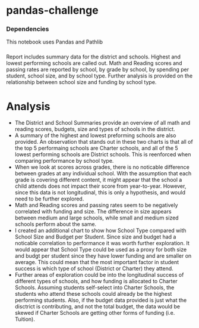 # pandas-challenge

### Dependencies
This notebook uses Pandas and Pathlib

###
Report includes summary data for the district and schools. Highest and lowest performing schools are called out. Math and Reading scores and passing rates are reported by school, by grade by school, by spending per student, school size, and by school type. Further analysis is provided on the relationship between school size and funding by school type.


# Analysis
- The District and School Summaries provide an overview of all math and reading scores, budgets, size and types of schools in the district.
- A summary of the highest and lowest preforming schools are also provided. An observation that stands out in these two charts is that all of the top 5 performaing schools are Charter schools, and all of the 5 lowest performing schools are District schools. This is reenforced when comparing performance by school type.
- When we look at scores across grades, there is no noticable difference between grades at any individual school. With the assumption that each grade is covering different content, it might appear that the school a child attends does not impact their score from year-to-year. However, since this data is not longitudinal, this is only a hypothesis, and would need to be further explored.
- Math and Reading scores and passing rates seem to be negatively correlated with funding and size. The difference in size appears between medium and large schools, while small and medium sized schools perform about the same.
- I created an additional chart to show how School Type compared with School Size and Budget per Student. Since size and budget had a noticable correlation to performance it was worth further exploration. It would appear that School Type could be used as a proxy for both size and budgt per student since they have lower funding and are smaller on average. This could mean that the most important factor in student success is which type of school (District or Charter) they attend.
- Further areas of exploration could be into the longitudinal success of different types of schools, and how funding is allocated to Charter Schools. Assuming students self-select into Charter Schools, the students who attend these schools could already be the highest performing students. Also, if the budget data provided is just what the disctrict is contributing, and not the total budget, the data would be skewed if Charter Schools are getting other forms of funding (i.e. Tuition).

